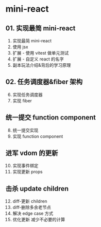 # mini-react

## 01. 实现最简 mini-react

1. 实现最简 mini-react
2. 使用 jsx
3. 扩展 - 使用 vitest 做单元测试
4. 扩展 - 自定义 react 的名字
5. 副本玩法介绍&背后的学习原理

## 02. 任务调度器&fiber 架构

6. 实现任务调度器
7. 实现 fiber

## 统一提交 function component

8. 统一提交实现
9. 实现 function component

## 进军 vdom 的更新

10. 实现事件绑定
11. 实现更新 props

## 击杀 update children

12. diff-更新 children
13. diff-删除多余老节点
14. 解决 edge case 方式
15. 优化更新 减少不必要的计算
